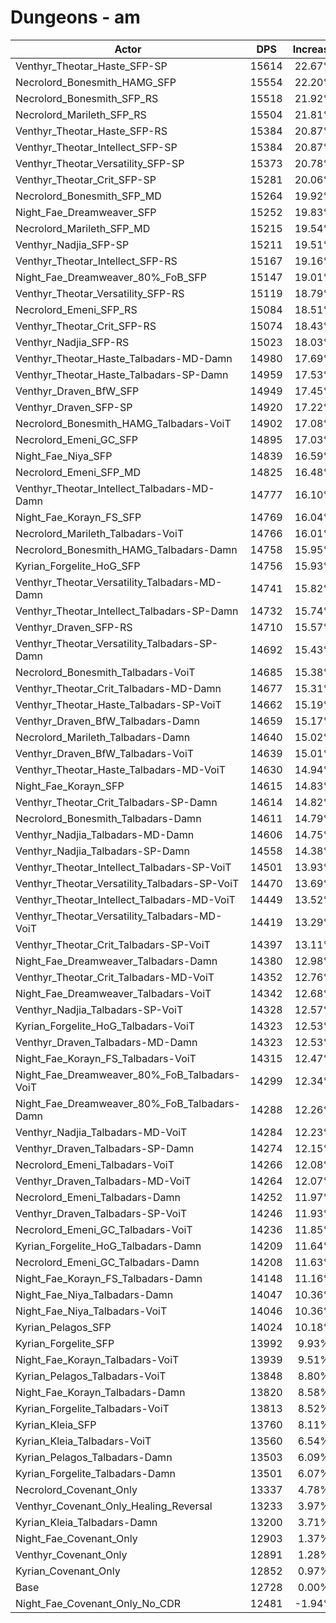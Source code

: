 # Dungeons - am
| Actor | DPS | Increase |
|---|:---:|:---:|
|Venthyr_Theotar_Haste_SFP-SP|15614|22.67%|
|Necrolord_Bonesmith_HAMG_SFP|15554|22.20%|
|Necrolord_Bonesmith_SFP_RS|15518|21.92%|
|Necrolord_Marileth_SFP_RS|15504|21.81%|
|Venthyr_Theotar_Haste_SFP-RS|15384|20.87%|
|Venthyr_Theotar_Intellect_SFP-SP|15384|20.87%|
|Venthyr_Theotar_Versatility_SFP-SP|15373|20.78%|
|Venthyr_Theotar_Crit_SFP-SP|15281|20.06%|
|Necrolord_Bonesmith_SFP_MD|15264|19.92%|
|Night_Fae_Dreamweaver_SFP|15252|19.83%|
|Necrolord_Marileth_SFP_MD|15215|19.54%|
|Venthyr_Nadjia_SFP-SP|15211|19.51%|
|Venthyr_Theotar_Intellect_SFP-RS|15167|19.16%|
|Night_Fae_Dreamweaver_80%_FoB_SFP|15147|19.01%|
|Venthyr_Theotar_Versatility_SFP-RS|15119|18.79%|
|Necrolord_Emeni_SFP_RS|15084|18.51%|
|Venthyr_Theotar_Crit_SFP-RS|15074|18.43%|
|Venthyr_Nadjia_SFP-RS|15023|18.03%|
|Venthyr_Theotar_Haste_Talbadars-MD-Damn|14980|17.69%|
|Venthyr_Theotar_Haste_Talbadars-SP-Damn|14959|17.53%|
|Venthyr_Draven_BfW_SFP|14949|17.45%|
|Venthyr_Draven_SFP-SP|14920|17.22%|
|Necrolord_Bonesmith_HAMG_Talbadars-VoiT|14902|17.08%|
|Necrolord_Emeni_GC_SFP|14895|17.03%|
|Night_Fae_Niya_SFP|14839|16.59%|
|Necrolord_Emeni_SFP_MD|14825|16.48%|
|Venthyr_Theotar_Intellect_Talbadars-MD-Damn|14777|16.10%|
|Night_Fae_Korayn_FS_SFP|14769|16.04%|
|Necrolord_Marileth_Talbadars-VoiT|14766|16.01%|
|Necrolord_Bonesmith_HAMG_Talbadars-Damn|14758|15.95%|
|Kyrian_Forgelite_HoG_SFP|14756|15.93%|
|Venthyr_Theotar_Versatility_Talbadars-MD-Damn|14741|15.82%|
|Venthyr_Theotar_Intellect_Talbadars-SP-Damn|14732|15.74%|
|Venthyr_Draven_SFP-RS|14710|15.57%|
|Venthyr_Theotar_Versatility_Talbadars-SP-Damn|14692|15.43%|
|Necrolord_Bonesmith_Talbadars-VoiT|14685|15.38%|
|Venthyr_Theotar_Crit_Talbadars-MD-Damn|14677|15.31%|
|Venthyr_Theotar_Haste_Talbadars-SP-VoiT|14662|15.19%|
|Venthyr_Draven_BfW_Talbadars-Damn|14659|15.17%|
|Necrolord_Marileth_Talbadars-Damn|14640|15.02%|
|Venthyr_Draven_BfW_Talbadars-VoiT|14639|15.01%|
|Venthyr_Theotar_Haste_Talbadars-MD-VoiT|14630|14.94%|
|Night_Fae_Korayn_SFP|14615|14.83%|
|Venthyr_Theotar_Crit_Talbadars-SP-Damn|14614|14.82%|
|Necrolord_Bonesmith_Talbadars-Damn|14611|14.79%|
|Venthyr_Nadjia_Talbadars-MD-Damn|14606|14.75%|
|Venthyr_Nadjia_Talbadars-SP-Damn|14558|14.38%|
|Venthyr_Theotar_Intellect_Talbadars-SP-VoiT|14501|13.93%|
|Venthyr_Theotar_Versatility_Talbadars-SP-VoiT|14470|13.69%|
|Venthyr_Theotar_Intellect_Talbadars-MD-VoiT|14449|13.52%|
|Venthyr_Theotar_Versatility_Talbadars-MD-VoiT|14419|13.29%|
|Venthyr_Theotar_Crit_Talbadars-SP-VoiT|14397|13.11%|
|Night_Fae_Dreamweaver_Talbadars-Damn|14380|12.98%|
|Venthyr_Theotar_Crit_Talbadars-MD-VoiT|14352|12.76%|
|Night_Fae_Dreamweaver_Talbadars-VoiT|14342|12.68%|
|Venthyr_Nadjia_Talbadars-SP-VoiT|14328|12.57%|
|Kyrian_Forgelite_HoG_Talbadars-VoiT|14323|12.53%|
|Venthyr_Draven_Talbadars-MD-Damn|14323|12.53%|
|Night_Fae_Korayn_FS_Talbadars-VoiT|14315|12.47%|
|Night_Fae_Dreamweaver_80%_FoB_Talbadars-VoiT|14299|12.34%|
|Night_Fae_Dreamweaver_80%_FoB_Talbadars-Damn|14288|12.26%|
|Venthyr_Nadjia_Talbadars-MD-VoiT|14284|12.23%|
|Venthyr_Draven_Talbadars-SP-Damn|14274|12.15%|
|Necrolord_Emeni_Talbadars-VoiT|14266|12.08%|
|Venthyr_Draven_Talbadars-MD-VoiT|14264|12.07%|
|Necrolord_Emeni_Talbadars-Damn|14252|11.97%|
|Venthyr_Draven_Talbadars-SP-VoiT|14246|11.93%|
|Necrolord_Emeni_GC_Talbadars-VoiT|14236|11.85%|
|Kyrian_Forgelite_HoG_Talbadars-Damn|14209|11.64%|
|Necrolord_Emeni_GC_Talbadars-Damn|14208|11.63%|
|Night_Fae_Korayn_FS_Talbadars-Damn|14148|11.16%|
|Night_Fae_Niya_Talbadars-Damn|14047|10.36%|
|Night_Fae_Niya_Talbadars-VoiT|14046|10.36%|
|Kyrian_Pelagos_SFP|14024|10.18%|
|Kyrian_Forgelite_SFP|13992|9.93%|
|Night_Fae_Korayn_Talbadars-VoiT|13939|9.51%|
|Kyrian_Pelagos_Talbadars-VoiT|13848|8.80%|
|Night_Fae_Korayn_Talbadars-Damn|13820|8.58%|
|Kyrian_Forgelite_Talbadars-VoiT|13813|8.52%|
|Kyrian_Kleia_SFP|13760|8.11%|
|Kyrian_Kleia_Talbadars-VoiT|13560|6.54%|
|Kyrian_Pelagos_Talbadars-Damn|13503|6.09%|
|Kyrian_Forgelite_Talbadars-Damn|13501|6.07%|
|Necrolord_Covenant_Only|13337|4.78%|
|Venthyr_Covenant_Only_Healing_Reversal|13233|3.97%|
|Kyrian_Kleia_Talbadars-Damn|13200|3.71%|
|Night_Fae_Covenant_Only|12903|1.37%|
|Venthyr_Covenant_Only|12891|1.28%|
|Kyrian_Covenant_Only|12852|0.97%|
|Base|12728|0.00%|
|Night_Fae_Covenant_Only_No_CDR|12481|-1.94%|
